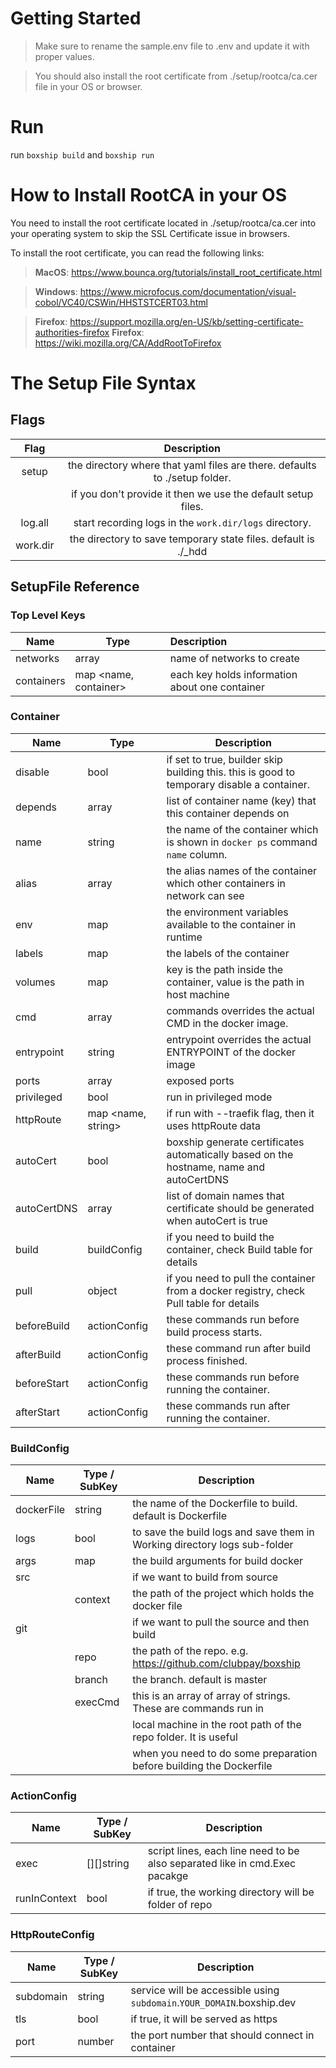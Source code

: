 # Getting Started

> Make sure to rename the sample.env file to .env and update it with proper values.

> You should also install the root certificate from ./setup/rootca/ca.cer file in your OS or browser.

#
# Run

run `boxship build` and `boxship run`

#
# How to Install RootCA in your OS

You need to install the root certificate located in ./setup/rootca/ca.cer into your operating
system to skip the SSL Certificate issue in browsers.

To install the root certificate, you can read the following links:

> **MacOS**: https://www.bounca.org/tutorials/install_root_certificate.html

> **Windows**: https://www.microfocus.com/documentation/visual-cobol/VC40/CSWin/HHSTSTCERT03.html

> **Firefox**: https://support.mozilla.org/en-US/kb/setting-certificate-authorities-firefox
> **Firefox**: https://wiki.mozilla.org/CA/AddRootToFirefox


# The Setup File Syntax

## Flags

|   Flag   |                                Description                                 |
|:--------:|:--------------------------------------------------------------------------:|
|  setup   | the directory where that yaml files are there. defaults to ./setup folder. |
|          |        if you don't provide it then we use the default setup files.        |
| log.all  |           start recording logs in the `work.dir/logs` directory.           |
| work.dir |       the directory to save temporary state files. default is ./_hdd       |

## SetupFile Reference

### Top Level Keys

| Name       | Type                  | Description                                    |
|------------|-----------------------|:-----------------------------------------------|
| networks   | array <string>        | name of networks to create                     |
| containers | map <name, container> | each key holds information about one container |

### Container

| Name        | Type                | Description                                                                                |
|-------------|---------------------|--------------------------------------------------------------------------------------------|
| disable     | bool                | if set to true, builder skip building this. this is good to temporary disable a container. |
| depends     | array <string>      | list of container name (key) that this container depends on                                |
| name        | string              | the name of the container which is shown in `docker ps` command `name` column.             |
| alias       | array <string>      | the alias names of the container which other containers in network can see                 |
| env         | map<string><string> | the environment variables available to the container in runtime                            |
| labels      | map<string><string> | the labels of the container                                                                |
| volumes     | map<string><string> | key is the path inside the container, value is the path in host machine                    |
| cmd         | array <string>      | commands overrides the actual CMD in the docker image.                                     |
| entrypoint  | string              | entrypoint overrides the actual ENTRYPOINT of the docker image                             |
| ports       | array <string>      | exposed ports                                                                              |
| privileged  | bool                | run in privileged mode                                                                     |
| httpRoute   | map <name, string>  | if run with --traefik flag, then it uses httpRoute data                                    |
| autoCert    | bool                | boxship generate certificates automatically based on the hostname, name and autoCertDNS    |
| autoCertDNS | array <string>      | list of domain names that certificate should be generated when autoCert is true            |
| build       | buildConfig         | if you need to build the container, check Build table for details                          |
| pull        | object              | if you need to pull the container from a docker registry, check Pull table for details     |
| beforeBuild | actionConfig        | these commands run before build process starts.                                            |
| afterBuild  | actionConfig        | these command run after build process finished.                                            |
| beforeStart | actionConfig        | these commands run before running the container.                                           |
| afterStart  | actionConfig        | these commands run after running the container.                                            |

### BuildConfig

| Name       | Type / SubKey       | Description                                                               |
|------------|---------------------|---------------------------------------------------------------------------|
| dockerFile | string              | the name of the Dockerfile to build. default is Dockerfile                |
| logs       | bool                | to save the build logs and save them in Working directory logs sub-folder |
| args       | map<string><string> | the build arguments for build docker                                      |
| src        |                     | if we want to build from source                                           |
|            | context             | the path of the project which holds the docker file                       |
| git        |                     | if we want to pull the source and then build                              |
|            | repo                | the path of the repo. e.g. https://github.com/clubpay/boxship           |
|            | branch              | the branch. default is master                                             |
|            | execCmd             | this is an array of array of strings. These are commands run in           |
|            |                     | local machine in the root path of the repo folder. It is useful           |
|            |                     | when you need to do some preparation before building the Dockerfile       |

### ActionConfig

| Name         | Type / SubKey | Description                                                                |
|--------------|---------------|----------------------------------------------------------------------------|
| exec         | [][]string    | script lines, each line need to be also separated like in cmd.Exec pacakge |
| runInContext | bool          | if true, the working directory will be folder of repo                      |

### HttpRouteConfig

| Name      | Type / SubKey | Description                                                            |
|-----------|---------------|------------------------------------------------------------------------|
| subdomain | string        | service will be accessible using `subdomain`.`YOUR_DOMAIN`.boxship.dev |
| tls       | bool          | if true, it will be served as https                                    |
| port      | number        | the port number that should connect in container                       |
